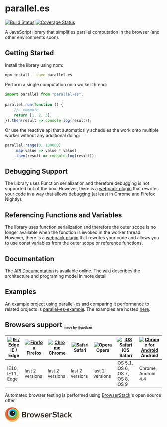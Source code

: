 # parallel.es
[![Build Status](https://travis-ci.org/DatenMetzgerX/parallel.es.svg?branch=master)](https://travis-ci.org/DatenMetzgerX/parallel.es)
[![Coverage Status](https://coveralls.io/repos/github/DatenMetzgerX/parallel.es/badge.svg?branch=master)](https://coveralls.io/github/DatenMetzgerX/parallel.es?branch=master)

A JavaScript library that simplifies parallel computation in the browser (and other environments soon).  

## Getting Started
Install the library using npm:

```sh
npm install --save parallel-es
```

Perform a single computation on a worker thread:

```js
import parallel from "parallel-es";

parallel.run(function () {
	//… compute
	return [1, 2, 3];
}).then(result => console.log(result));
```

Or use the reactive api that automatically schedules the work onto multiple worker without any additional doing:

```js
parallel.range(0, 100000)
	.map(value => value * value)
	.then(result => console.log(result));
```

## Debugging Support
The Library uses Function serialization and therefore debugging is not supported out of the box. However, there is a [webpack plugin](https://github.com/DatenMetzgerX/parallel-es-webpack-plugin) that rewrites your code in a way that allows debugging (at least in Chrome and Firefox Nightly). 

## Referencing Functions and Variables
The library uses function serialization and therefore the outer scope is no longer available when the function is invoked in the  worker thread. However, there is a [webpack plugin](https://github.com/DatenMetzgerX/parallel-es-webpack-plugin) that rewrites your code and allows you to use const variables from the outer scope or reference functions.

## Documentation
The [API Documentation](https://datenmetzgerx.github.io/parallel.es/artifacts/docs/interfaces/parallel.iparallel.html) is available online. The [wiki](../../wiki) describes the architecture and programing model in more detail.

## Examples
An example project using parallel-es and comparing it performance to related projects is [parallel-es-example](https://github.com/DatenMetzgerX/parallel-es-example). The examples are hosted  [here](https://datenmetzgerx.github.io/parallel-es-example/).

## Browsers support <sub><sup><sub><sub>made by @godban</sub></sub></sup></sub>

| [<img src="https://raw.githubusercontent.com/godban/browsers-support-badges/master/src/images/edge.png" alt="IE / Edge" width="16px" height="16px" />](http://godban.github.io/browsers-support-badges/)</br>IE / Edge | [<img src="https://raw.githubusercontent.com/godban/browsers-support-badges/master/src/images/firefox.png" alt="Firefox" width="16px" height="16px" />](http://godban.github.io/browsers-support-badges/)</br>Firefox | [<img src="https://raw.githubusercontent.com/godban/browsers-support-badges/master/src/images/chrome.png" alt="Chrome" width="16px" height="16px" />](http://godban.github.io/browsers-support-badges/)</br>Chrome | [<img src="https://raw.githubusercontent.com/godban/browsers-support-badges/master/src/images/safari.png" alt="Safari" width="16px" height="16px" />](http://godban.github.io/browsers-support-badges/)</br>Safari | [<img src="https://raw.githubusercontent.com/godban/browsers-support-badges/master/src/images/opera.png" alt="Opera" width="16px" height="16px" />](http://godban.github.io/browsers-support-badges/)</br>Opera | [<img src="https://raw.githubusercontent.com/godban/browsers-support-badges/master/src/images/safari-ios.png" alt="iOS Safari" width="16px" height="16px" />](http://godban.github.io/browsers-support-badges/)</br>iOS Safari | [<img src="https://raw.githubusercontent.com/godban/browsers-support-badges/master/src/images/chrome-android.png" alt="Chrome for Android" width="16px" height="16px" />](http://godban.github.io/browsers-support-badges/)</br>Android |
| --------- | --------- | --------- | --------- | --------- | --------- | --------- |
| IE10, IE11, Edge| last 2 versions| last 2 versions| last 2 versions| last 2 versions| iOS 5.1, iOS 6, iOS 7, iOS 8, iOS 9| Chrome, Android 4.4

Automated browser testing is performed using [BrowserStack](https://www.browserstack.com)'s open source offer.

[![BrowserStack](./browser-stack.png?raw=true)](https://www.browserstack.com)
